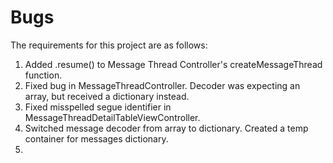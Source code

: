 # Bugs


The requirements for this project are as follows:

1.  Added .resume() to Message Thread Controller's createMessageThread function.
2.  Fixed bug in MessageThreadController.  Decoder was expecting an array, but received a dictionary instead. 
3.  Fixed misspelled segue identifier in MessageThreadDetailTableViewController.
4.  Switched message decoder from array to dictionary.  Created a temp container for messages dictionary.
5. 

